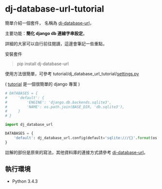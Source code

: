 # dj-database-url-tutorial

簡單介紹一個套件， 名稱為 [dj-database-url](https://github.com/kennethreitz/dj-database-url)，

主要功能：**簡化 django db 連線字串設定**。

詳細的大家可以自行前往閱讀，這邊會筆記一些重點，

安裝套件

> pip install dj-database-url

使用方法很簡單，可參考 tutorial/dj_database_url_tutorial/[settings.py](https://github.com/twtrubiks/python-notes/blob/master/dj_database_url_tutorial/tutorial/dj_database_url_tutorial/settings.py)

( [tutorial](https://github.com/twtrubiks/python-notes/tree/master/dj_database_url_tutorial/tutorial) 是一個很簡單的 django 專案 )

```python
# DATABASES = {
#     'default': {
#         'ENGINE': 'django.db.backends.sqlite3',
#         'NAME': os.path.join(BASE_DIR, 'db.sqlite3'),
#     }
# }

import dj_database_url

DATABASES = {
    'default': dj_database_url.config(default='sqlite:///{}'.format(os.path.join(BASE_DIR, 'db.sqlite3')))
}
```

註解的部份是原來的寫法，其他資料庫的連接方式請參考 [dj-database-url](https://github.com/kennethreitz/dj-database-url)。

## 執行環境

* Python 3.4.3